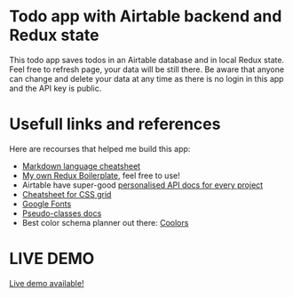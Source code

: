 # Todo app with Airtable backend and Redux state
This todo app saves todos in an Airtable database and in local Redux state.
Feel free to refresh page, your data will be still there.
Be aware that anyone can change and delete your data at any time as there is no login in this app and the API key is public.

# Usefull links and references
Here are recourses that helped me build this app:
- [Markdown language cheatsheet](https://wordpress.com/support/markdown-quick-reference/)
- [My own Redux Boilerplate](https://github.com/anttituomola/redux-boilerplate-2022), feel free to use!
- Airtable have super-good [personalised API docs for every project](https://airtable.com/api)
- [Cheatsheet for CSS grid](https://css-tricks.com/snippets/css/complete-guide-grid/)
- [Google Fonts](https://fonts.google.com/)
- [Pseudo-classes docs](https://developer.mozilla.org/en-US/docs/Web/CSS/Pseudo-classes)
- Best color schema planner out there: [Coolors](https://coolors.co/)

# LIVE DEMO
[Live demo available!](https://62613daa93ef6f4ef872b384--nimble-puffpuff-1f002b.netlify.app/)
